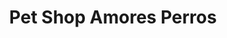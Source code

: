 ---
title: "Pet Shop Amores Perros"
url: /ciudad-autonoma-de-buenos-aires/pet-shop-amores-perros/
shop: mascotas
---